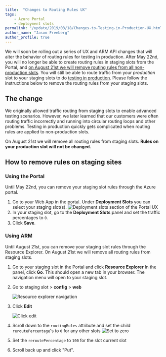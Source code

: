```yaml
---
title:  "Changes to Routing Rules UX"
tags:
    - Azure Portal
    - deployment slots
permalink: "/update/2019/03/18/Changes-to-Testing-in-Production-UX.html"
author_name: "Jason Freeberg"
author_profile: true
---
```


We will soon be rolling out a series of UX and ARM API changes that will alter the behavior of routing rules for testing in production. After May 22nd, you will no longer be able to create routing rules in staging slots from the Portal, and <u>on August 21st we will remove routing rules from all non-production slots</u>. You will still be able to route traffic from your *production* slot to your staging slots to do [testing in production](https://www.neotys.com/blog/tips-for-testing-in-production/). Please follow the instructions below to remove the routing rules from your staging slots.

<!-- Add link to new docs after the changes are rolled out -->

## The change

We originally allowed traffic routing from staging slots to enable advanced testing scenarios. However, we later learned that our customers were often routing traffic incorrectly and running into circular routing loops and other problems. Testing in production quickly gets complicated when routing rules are applied to non-production slots.  

On August 21st we will remove all routing rules from staging slots. **Rules on your production slot will not be changed.**

## How to remove rules on staging sites

### Using the Portal

Until May 22nd, you can remove your staging slot rules through the Azure portal.

1. Go to your Web App in the portal. Under **Deployment Slots** you can select your staging slot(s).
    ![Deployment slots section of the Portal UX]({{site.baseurl}}/media/2019/03/remove-staging-rules1.PNG)
1. In your staging slot, go to the **Deployment Slots** panel and set the traffic percentages to `0`.
1. Click **Save**.

### Using ARM

Until August 21st, you can remove your staging slot rules through the Resource Explorer. On August 21st we will remove all routing rules from staging slots.

1. Go to your staging slot in the Portal and click **Resource Explorer**
    In the panel, click **Go**. This should open a new tab in your browser. The navigation menu will open to your staging slot.
1. Go to staging slot > **config** > **web**

    ![Resource explorer navigation]({{site.baseurl}}/media/2019/03/remove-staging-rules2.PNG)
1. Click **Edit**

    ![Click edit]({{site.baseurl}}/media/2019/03/remove-staging-rules3.PNG)
1. Scroll down to the `routingRules` attribute and set the child `reroutePercentage`'s to `0` for any other slots
    ![Set to zero]({{site.baseurl}}/media/2019/03/remove-staging-rules4.png)
1. Set the `reroutePercentage` to `100` for the slot current slot
1. Scroll back up and click "Put".
